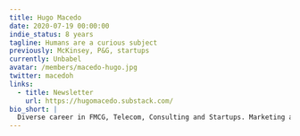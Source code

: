 ```yaml
---
title: Hugo Macedo
date: 2020-07-19 00:00:00
indie_status: 8 years
tagline: Humans are a curious subject
previously: McKinsey, P&G, startups
currently: Unbabel
avatar: /members/macedo-hugo.jpg
twitter: macedoh
links:
  - title: Newsletter
    url: https://hugomacedo.substack.com/
bio_short: |
  Diverse career in FMCG, Telecom, Consulting and Startups. Marketing and Leadership. Fascinated by Humans and how they organize. 
---
```

